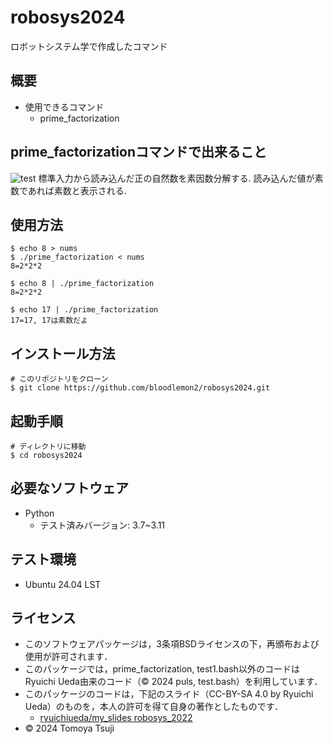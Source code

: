 # robosys2024
ロボットシステム学で作成したコマンド
## 概要

- 使用できるコマンド
    - prime_factorization

## prime_factorizationコマンドで出来ること
![test](https://github.com/bloodlemon2/robosys2024/actions/workflows/test.yml/badge.svg)
標準入力から読み込んだ正の自然数を素因数分解する.
読み込んだ値が素数であれば素数と表示される.

## 使用方法

```
$ echo 8 > nums
$ ./prime_factorization < nums
8=2*2*2
```
```
$ echo 8 | ./prime_factorization
8=2*2*2
```
```
$ echo 17 | ./prime_factorization
17=17, 17は素数だよ
```

## インストール方法

```
# このリポジトリをクローン
$ git clone https://github.com/bloodlemon2/robosys2024.git
```

## 起動手順

```
# ディレクトリに移動
$ cd robosys2024
```

## 必要なソフトウェア
- Python
    - テスト済みバージョン: 3.7~3.11

## テスト環境
- Ubuntu 24.04 LST

## ライセンス

- このソフトウェアパッケージは，3条項BSDライセンスの下，再頒布および使用が許可されます．
- このパッケージでは，prime_factorization, test1.bash以外のコードはRyuichi Ueda由来のコード（© 2024 puls, test.bash）を利用しています．
- このパッケージのコードは，下記のスライド（CC-BY-SA 4.0 by Ryuichi Ueda）のものを，本人の許可を得て自身の著作としたものです．
    - [ryuichiueda/my_slides robosys_2022](https://github.com/ryuichiueda/my_slides/tree/master/robosys_2022)
- © 2024 Tomoya Tsuji
